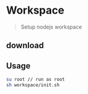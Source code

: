 # Workspace
> Setup nodejs workspace

## download

## Usage
```sh
su root // run as root
sh workspace/init.sh
```
